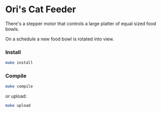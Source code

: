 # Ori's Cat Feeder

There's a stepper motor that controls a large platter of equal sized food bowls.

On a schedule a new food bowl is rotated into view.

### Install

```bash
make install
```

### Compile

```bash
make compile
```

or upload:

```bash
make upload
```
